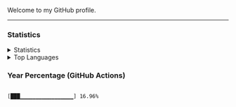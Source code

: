 Welcome to my GitHub profile.

<hr>

<h3>Statistics</h1>

<details>
<summary>Statistics</summary>
<img src="https://github-readme-stats.vercel.app/api?username=mudkipdev&show_icons=true">
</details>
<details>
<summary>Top Languages</summary>
<img src="https://github-readme-stats.vercel.app/api/top-langs/?username=mudkipdev&hide=html">
</details>

<h3>Year Percentage (GitHub Actions)</h1>
<pre><code>
[███▁▁▁▁▁▁▁▁▁▁▁▁▁▁▁▁▁] 16.96%
</code></pre>
